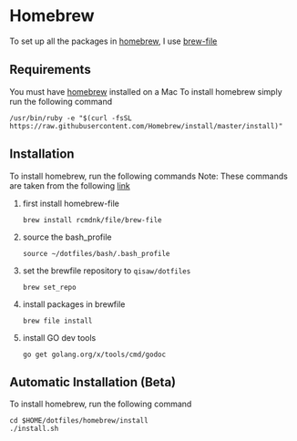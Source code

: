 # Homebrew
To set up all the packages in [homebrew](https://brew.sh/), I use [brew-file](https://homebrew-file.readthedocs.io/en/latest/installation.html)

## Requirements
You must have [homebrew](https://brew.sh/) installed on a Mac
To install homebrew simply run the following command

```
/usr/bin/ruby -e "$(curl -fsSL https://raw.githubusercontent.com/Homebrew/install/master/install)"
```
## Installation
To install homebrew, run the following commands
Note: These commands are taken from the following [link](https://homebrew-file.readthedocs.io/en/latest/getting_started.html#use-github-or-any-git-repository-for-brewfile-management)

1) first install homebrew-file
    ```
    brew install rcmdnk/file/brew-file
    ```
1) source the bash_profile
    ```
    source ~/dotfiles/bash/.bash_profile
    ```
1) set the brewfile repository to `qisaw/dotfiles`
    ```
    brew set_repo
    ```
1) install packages in brewfile
    ```
    brew file install
    ```
1) install GO dev tools
    ```
    go get golang.org/x/tools/cmd/godoc
    ```

## Automatic Installation (Beta)
To install homebrew, run the following command

~~~
cd $HOME/dotfiles/homebrew/install
./install.sh
~~~
